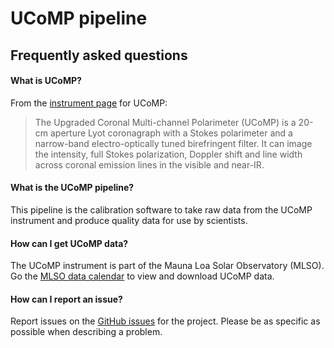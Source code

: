 # UCoMP pipeline


## Frequently asked questions

#### What is UCoMP?

From the [instrument page] for UCoMP:

> The Upgraded Coronal Multi-channel Polarimeter (UCoMP) is a 20-cm aperture Lyot coronagraph with a Stokes polarimeter and a narrow-band electro-optically tuned birefringent filter. It can image the intensity, full Stokes polarization, Doppler shift and line width across coronal emission lines in the visible and near-IR.

[instrument page]: https://www2.hao.ucar.edu/mlso/instruments/upgraded-coronal-multi-channel-polarimeter "Upgraded COronal Multi-channel Polarimeter"


#### What is the UCoMP pipeline?

This pipeline is the calibration software to take raw data from the UCoMP instrument and produce quality data for use by scientists.


#### How can I get UCoMP data?

The UCoMP instrument is part of the Mauna Loa Solar Observatory (MLSO). Go the [MLSO data calendar] to view and download UCoMP data.

[MLSO data calendar]: https://mlso.hao.ucar.edu/mlso_data_calendar.php?calyear=2022&calinst=ucomp&calevent=cme


#### How can I report an issue?

Report issues on the [GitHub issues] for the project. Please be as specific as possible when describing a problem.

[GitHub issues]: https://github.com/NCAR/ucomp-pipeline/issues "ucomp-pipeline issues"
